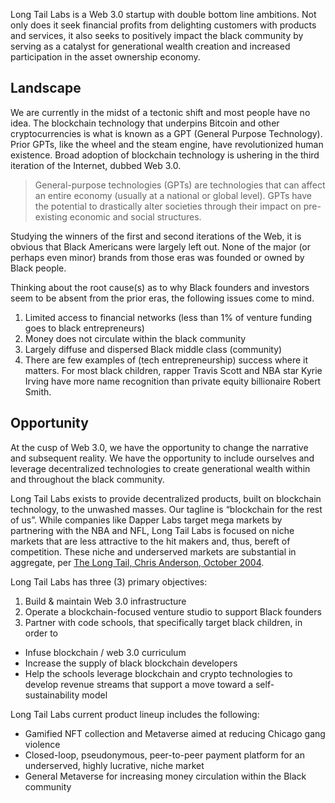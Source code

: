 Long Tail Labs is a Web 3.0 startup with double bottom line ambitions. Not only does it seek financial profits from delighting customers with products and services, it also seeks to positively impact the black community by serving as a catalyst for generational wealth creation and increased participation in the asset ownership economy.

## Landscape
We are currently in the midst of a tectonic shift and most people have no idea. The blockchain technology that underpins Bitcoin and other cryptocurrencies is what is known as a GPT (General Purpose Technology). Prior GPTs, like the wheel and the steam engine, have revolutionized human existence. Broad adoption of blockchain technology is ushering in the third iteration of the Internet, dubbed Web 3.0.

> General-purpose technologies (GPTs) are technologies that can affect an entire economy (usually at a national or global level).  GPTs have the potential to drastically alter societies through their impact on pre-existing economic and social structures.

Studying the winners of the first and second iterations of the Web, it is obvious that Black Americans were largely left out.  None of the major (or perhaps even minor) brands from those eras was founded or owned by Black people.

Thinking about the root cause(s) as to why Black founders and investors seem to be absent from the prior eras, the following issues come to mind.

1. Limited access to financial networks (less than 1% of venture funding goes to black entrepreneurs)
1. Money does not circulate within the black community
1. Largely diffuse and dispersed Black middle class (community)
1. There are few examples of (tech entrepreneurship) success where it matters. For most black children, rapper Travis Scott and NBA star Kyrie Irving have more name recognition than private equity billionaire Robert Smith.

## Opportunity
At the cusp of Web 3.0, we have the opportunity to change the narrative and subsequent reality.  We have the opportunity to include ourselves and leverage decentralized technologies to create generational wealth within and throughout the black community.

Long Tail Labs exists to provide decentralized products, built on blockchain technology, to the unwashed masses.  Our tagline is “blockchain for the rest of us”. While companies like Dapper Labs target mega markets by partnering with the NBA and NFL, Long Tail Labs is focused on niche markets that are less attractive to the hit makers and, thus, bereft of competition.  These niche and underserved markets are substantial in aggregate, per [The Long Tail, Chris Anderson, October 2004](https://www.wired.com/2004/10/tail/).

Long Tail Labs has three (3) primary objectives:

1. Build & maintain Web 3.0 infrastructure
1. Operate a blockchain-focused venture studio to support Black founders
1. Partner with code schools, that specifically target black children, in order to
  - Infuse blockchain / web 3.0 curriculum
  - Increase the supply of black blockchain developers
  - Help the schools leverage blockchain and crypto technologies to develop revenue streams that support a move toward a self-sustainability model

Long Tail Labs current product lineup includes the following:
- Gamified NFT collection and Metaverse aimed at reducing Chicago gang violence
- Closed-loop, pseudonymous, peer-to-peer payment platform for an underserved, highly lucrative, niche market
- General Metaverse for increasing money circulation within the Black community

